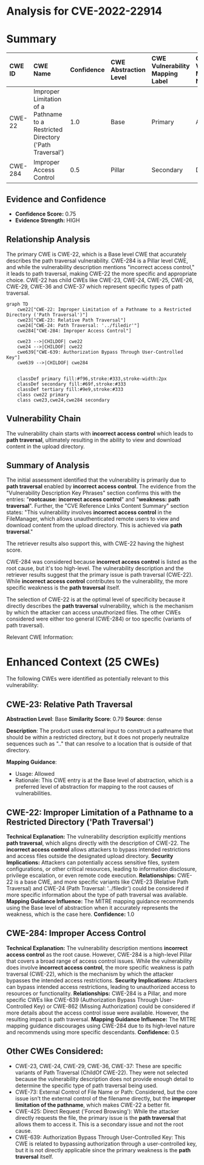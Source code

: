 # Analysis for CVE-2022-22914

# Summary
| CWE ID  | CWE Name                                                                     | Confidence | CWE Abstraction Level | CWE Vulnerability Mapping Label | CWE-Vulnerability Mapping Notes |
| :-------- | :--------------------------------------------------------------------------- | :--------- | :---------------------- | :------------------------------ | :-------------------------------- |
| CWE-22    | Improper Limitation of a Pathname to a Restricted Directory ('Path Traversal') | 1.0        | Base                    | Primary                         | Allowed                           |
| CWE-284   | Improper Access Control                                                      | 0.5        | Pillar                  | Secondary                       | Discouraged                        |

## Evidence and Confidence

*   **Confidence Score:** 0.75
*   **Evidence Strength:** HIGH

## Relationship Analysis
The primary CWE is CWE-22, which is a Base level CWE that accurately describes the path traversal vulnerability. CWE-284 is a Pillar level CWE, and while the vulnerability description mentions "incorrect access control," it leads to path traversal, making CWE-22 the more specific and appropriate choice. CWE-22 has child CWEs like CWE-23, CWE-24, CWE-25, CWE-26, CWE-29, CWE-36 and CWE-37 which represent specific types of path traversal.

```mermaid
graph TD
    cwe22["CWE-22: Improper Limitation of a Pathname to a Restricted Directory ('Path Traversal')"]
    cwe23["CWE-23: Relative Path Traversal"]
    cwe24["CWE-24: Path Traversal: '../filedir'"]
    cwe284["CWE-284: Improper Access Control"]
    
    cwe23 -->|CHILDOF| cwe22
    cwe24 -->|CHILDOF| cwe22
    cwe639["CWE-639: Authorization Bypass Through User-Controlled Key"]
    cwe639 -->|CHILDOF| cwe284
    

    classDef primary fill:#f96,stroke:#333,stroke-width:2px
    classDef secondary fill:#69f,stroke:#333
    classDef tertiary fill:#9e9,stroke:#333
    class cwe22 primary
    class cwe23,cwe24,cwe284 secondary
```

## Vulnerability Chain
The vulnerability chain starts with **incorrect access control** which leads to **path traversal**, ultimately resulting in the ability to view and download content in the upload directory.

## Summary of Analysis
The initial assessment identified that the vulnerability is primarily due to **path traversal** enabled by **incorrect access control**. The evidence from the "Vulnerability Description Key Phrases" section confirms this with the entries: "**rootcause:** **incorrect access control**" and "**weakness:** **path traversal**". Further, the "CVE Reference Links Content Summary" section states: "This vulnerability involves **incorrect access control** in the FileManager, which allows unauthenticated remote users to view and download content from the upload directory. This is achieved via **path traversal**."

The retriever results also support this, with CWE-22 having the highest score.

CWE-284 was considered because **incorrect access control** is listed as the root cause, but it's too high-level. The vulnerability description and the retriever results suggest that the primary issue is path traversal (CWE-22). While **incorrect access control** contributes to the vulnerability, the more specific weakness is the **path traversal** itself.

The selection of CWE-22 is at the optimal level of specificity because it directly describes the **path traversal** vulnerability, which is the mechanism by which the attacker can access unauthorized files. The other CWEs considered were either too general (CWE-284) or too specific (variants of path traversal).

Relevant CWE Information:

# Enhanced Context (25 CWEs)
The following CWEs were identified as potentially relevant to this vulnerability:

## CWE-23: Relative Path Traversal
**Abstraction Level**: Base
**Similarity Score**: 0.79
**Source**: dense

**Description**:
The product uses external input to construct a pathname that should be within a restricted directory, but it does not properly neutralize sequences such as ".." that can resolve to a location that is outside of that directory.

**Mapping Guidance**:
- Usage: Allowed
- Rationale: This CWE entry is at the Base level of abstraction, which is a preferred level of abstraction for mapping to the root causes of vulnerabilities.

## CWE-22: Improper Limitation of a Pathname to a Restricted Directory ('Path Traversal')
**Technical Explanation:** The vulnerability description explicitly mentions **path traversal**, which aligns directly with the description of CWE-22. The **incorrect access control** allows attackers to bypass intended restrictions and access files outside the designated upload directory.
**Security Implications:** Attackers can potentially access sensitive files, system configurations, or other critical resources, leading to information disclosure, privilege escalation, or even remote code execution.
**Relationships:** CWE-22 is a base CWE, and more specific variants like CWE-23 (Relative Path Traversal) and CWE-24 (Path Traversal: '../filedir') could be considered if more specific information about the type of path traversal was available.
**Mapping Guidance Influence:** The MITRE mapping guidance recommends using the Base level of abstraction when it accurately represents the weakness, which is the case here.
**Confidence:** 1.0

## CWE-284: Improper Access Control
**Technical Explanation:** The vulnerability description mentions **incorrect access control** as the root cause. However, CWE-284 is a high-level Pillar that covers a broad range of access control issues. While the vulnerability does involve **incorrect access control**, the more specific weakness is path traversal (CWE-22), which is the mechanism by which the attacker bypasses the intended access restrictions.
**Security Implications:** Attackers can bypass intended access restrictions, leading to unauthorized access to resources or functionality.
**Relationships:** CWE-284 is a Pillar, and more specific CWEs like CWE-639 (Authorization Bypass Through User-Controlled Key) or CWE-862 (Missing Authorization) could be considered if more details about the access control issue were available. However, the resulting impact is path traversal.
**Mapping Guidance Influence:** The MITRE mapping guidance discourages using CWE-284 due to its high-level nature and recommends using more specific descendants.
**Confidence:** 0.5

## Other CWEs Considered:
- CWE-23, CWE-24, CWE-29, CWE-36, CWE-37: These are specific variants of Path Traversal (ChildOf CWE-22). They were not selected because the vulnerability description does not provide enough detail to determine the specific type of path traversal being used.
- CWE-73: External Control of File Name or Path: Considered, but the core issue isn't the external control of the filename directly, but the **improper limitation of the pathname**, which makes CWE-22 a better fit.
- CWE-425: Direct Request ('Forced Browsing'): While the attacker directly requests the file, the primary issue is the **path traversal** that allows them to access it. This is a secondary issue and not the root cause.
- CWE-639: Authorization Bypass Through User-Controlled Key: This CWE is related to bypassing authorization through a user-controlled key, but it is not directly applicable since the primary weakness is the **path traversal** itself.
